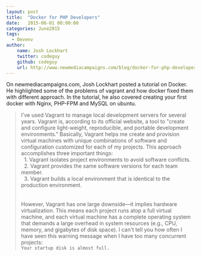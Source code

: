 ```yaml
---
layout: post
title:  "Docker for PHP Developers"
date:   2015-06-01 00:00:00
categories: June2015
tags:
  - Devenv
author:
    name: Josh Lockhart
    twitter: codeguy
    github: codeguy
    url: http://www.newmediacampaigns.com/blog/docker-for-php-developers
---
```

On newmediacampaigns.com, Josh Lockhart posted a tutorial on Docker. He highlighted some of the problems of vagrant and how docker fixed them with different approach. In the tutorial, he also covered creating your first docker with Nginx, PHP-FPM and MySQL on ubuntu.

> I've used Vagrant to manage local development servers for several years. Vagrant is, according to its official website, a tool to "create and configure light-weight, reproducible, and portable development environments." Basically, Vagrant helps me create and provision virtual machines with unique combinations of software and configuration customized for each of my projects. This approach accomplishes three important things: <br/>
> &nbsp;&nbsp;1. Vagrant isolates project environments to avoid software conflicts.<br/>
> &nbsp;&nbsp;2. Vagrant provides the same software versions for each team member.<br/>
> &nbsp;&nbsp;3. Vagrant builds a local environment that is identical to the production environment.<br/>
> <br/><br/>
> However, Vagrant has one large downside—it implies hardware virtualization. This means each project runs atop a full virtual machine, and each virtual machine has a complete operating system that demands a large overhead in system resources (e.g., CPU, memory, and gigabytes of disk space). I can't tell you how often I have seen this warning message when I have too many concurrent projects: <br/>
> `Your startup disk is almost full.`
